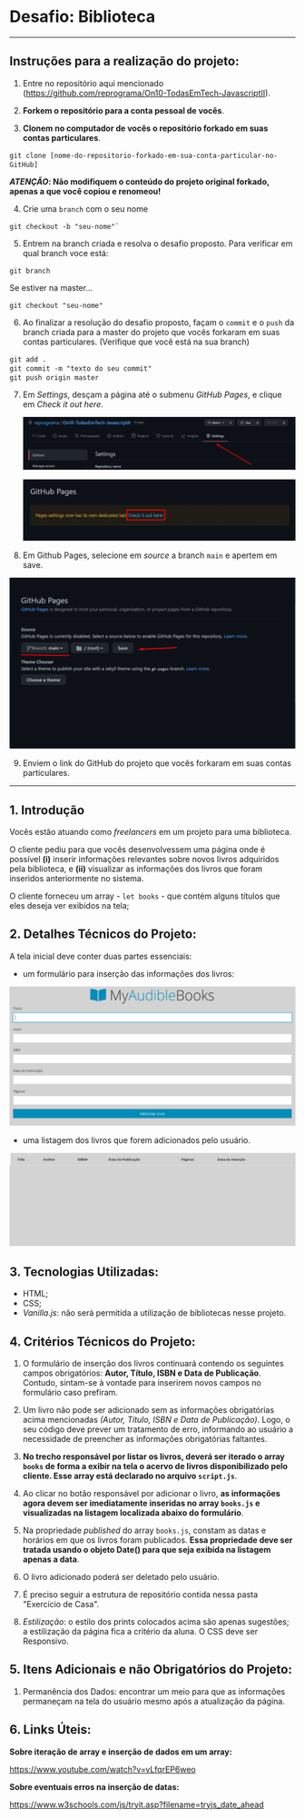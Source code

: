 # Desafio: Biblioteca

---
## Instruções para a realização do projeto:

1. Entre no repositório aqui mencionado (https://github.com/reprograma/On10-TodasEmTech-JavascriptII).

2. **Forkem o repositório para a conta pessoal de vocês**.

3. **Clonem no computador de vocês o repositório forkado em suas contas particulares**.

```
git clone [nome-do-repositorio-forkado-em-sua-conta-particular-no-GitHub]
```

**_ATENÇÃO_: Não modifiquem o conteúdo do projeto original forkado, apenas a que você copiou e renomeou!**

4. Crie uma `branch` com o seu nome

```
git checkout -b "seu-nome"`
```

5. Entrem na branch criada e resolva o desafio proposto. Para verificar em qual branch voce está:

```
git branch
```

Se estiver na master...

```
git checkout "seu-nome"
```

6. Ao finalizar a resolução do desafio proposto, façam o `commit` e o `push` da branch criada para a master do projeto que vocês forkaram em suas contas particulares.
(Verifique que você está na sua branch)

```
git add .
git commit -m "texto do seu commit"
git push origin master
```

7. Em *Settings*, desçam a página até o submenu *GitHub Pages*, e clique em *Check it out here*.
   
   ![settings](../assets/settings-github.png)

   ![github-pages-link](../assets/github-pages-link.png)

8. Em Github Pages, selecione em *source* a branch `main` e apertem em save.

![github-pages](../assets/githubpages-source-selection.png)

9. Enviem o link do GitHub do projeto que vocês forkaram em suas contas particulares.

---

## 1. Introdução

Vocês estão atuando como *freelancers* em um projeto para uma biblioteca.

O cliente pediu para que vocês desenvolvessem uma página onde é possível **(i)** inserir informações relevantes sobre novos livros adquiridos pela biblioteca, e **(ii)** visualizar as informações dos livros que foram inseridos anteriormente no sistema.

O cliente forneceu um array - `let books` - que contém alguns títulos que eles deseja ver exibidos na tela;

## 2. Detalhes Técnicos do Projeto:

A tela inicial deve conter duas partes essenciais:

- um formulário para inserção das informações dos livros:

![project](./../assets/screenshotproject.png)

- uma listagem dos livros que forem adicionados pelo usuário.

![listagem](./../assets/listagemlivros.png)

## 3. Tecnologias Utilizadas:

- HTML;
- CSS;
- *Vanilla.js*: não será permitida a utilização de bibliotecas nesse projeto.

## 4. Critérios Técnicos do Projeto:

1. O formulário de inserção dos livros continuará contendo os seguintes campos obrigatórios: **Autor, Título, ISBN e Data de Publicação**. Contudo, sintam-se à vontade para inserirem novos campos no formulário caso prefiram.

2. Um livro não pode ser adicionado sem as informações obrigatórias acima mencionadas *(Autor, Título, ISBN e Data de Publicação)*. Logo, o seu código deve prever um tratamento de erro, informando ao usuário a necessidade de preencher as informações obrigatórias faltantes.

3. **No trecho responsável por listar os livros, deverá ser iterado o array `books` de forma a exibir na tela o acervo de livros disponibilizado pelo cliente. Esse array está declarado no arquivo `script.js`**.

4. Ao clicar no botão responsável por adicionar o livro, **as informações agora devem ser imediatamente inseridas no array `books.js` e visualizadas na listagem localizada abaixo do formulário**.

5. Na propriedade *published* do array `books.js`, constam as datas e horários em que os livros foram publicados. **Essa propriedade deve ser tratada usando o objeto Date() para que seja exibida na listagem apenas a data**.

6. O livro adicionado poderá ser deletado pelo usuário.

7. É preciso seguir a estrutura de repositório contida nessa pasta "Exercício de Casa".

8. *Estilização*: o estilo dos prints colocados acima são apenas sugestões; a estilização da página fica a critério da aluna. O CSS deve ser Responsivo.

## 5. Itens Adicionais e não Obrigatórios do Projeto: 

1. Permanência dos Dados: encontrar um meio para que as informações permaneçam na tela do usuário mesmo após a atualização da página.

## 6. Links Úteis:

**Sobre iteração de array e inserção de dados em um array:**

https://www.youtube.com/watch?v=vLfqrEP6weo

**Sobre eventuais erros na inserção de datas:**

https://www.w3schools.com/js/tryit.asp?filename=tryjs_date_ahead